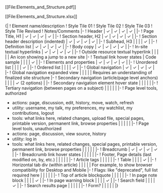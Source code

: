 [[File:Elements_and_Structure.pdf]]

[[File:Elements_and_Structure.xlsx]]


{|
! Element name/description
! Style Tile 01
! Style Tile 02
! Style Tile 03
! Style Tile Revised
! Notes/Comments
|-
! Header
| ✓
| ✓
| ✓
| ✓
| 
|-
! Page Title, H1
| ✓
| ✓
| ✓
| ✓
| 
|-
! Section header, H2
| ✓
| ✓
| ✓
| ✓
| 
|-
! Section header description (indented)
| ✓
| ✓
| ✓
| ✓
| 
|-
! Subhead, H3
| 
| 
| 
| ✓
| 
|-
! Definition list
| ✓
| ✓
| ✓
| ✓
| 
|-
! Body copy
| ✓
| ✓
| ✓
| ✓
| 
|-
! In-site textual hyperlinks
| ✓
| ✓
| ✓
| ✓
| 
|-
! Outside resource textual hyperlink
| 
| 
| 
| 
| An icon showing a jump to a new site
|-
! Textual link hover states
| Code sample
| 
| 
| 
| ✓
| 
|-
! Elements and properties
| ✓
| ✓
| ✓
| ✓
| 
|-
! Unordered list
| 
| 
| 
| ✓
| 
|-
! Ordered list
| 
| 
| 
| ✓
| 
|-
! Global navigation
| ✓
| ✓
| ✓
| ✓
| 
|-
! Global navigation expanded view
| 
| 
| 
| 
| Requires an understanding of finalized site structure
|-
! Secondary navigation (article/page level anchors)
| 
| 
| 
| ✓ (2 options)
| 
|-
! Secondary navigation element hover state
| 
| 
| 
| 
| 
|-
! Tertiary navigation (between pages on a subject)
| 
| 
| 
| 
| 
|-
! Page level tools, authorized
* actions: page, discussion, edit, history, move, watch, refresh
* utility: username, my talk, my preferences, my watchlist, my contributions, logout
* tools: what links here, related changes, upload file, special pages, printable version, permanent link, browse properties
| 
| 
| 
| 
| 
|-
! Page level tools, unauthorized
* actions: page, discussion, view source, history
* utility: log in
* tools: what links here, related changes, special pages, printable version, permanent link, browse properties
| 
| 
| 
| 
| 
|-
! Breadcrumb
| ✓
| ✓
| ✓
| ✓
| 
|-
! Breadcrumb link hover states
| 
| 
| 
| 
| 
|-
! Footer, Page details (last modified on, by, etc.)
| 
| 
| 
| 
| 
|-
! Article tags
| 
| 
| 
| 
| 
|-
! Table
| 
| 
| 
| ✓
| 
|-
! Horizontal tab div (within article)
| 
| 
| 
| 
| For example, to show browser compatibility for Desktop and Mobile
|-
! Flags: like "deprecated", full list required here
| 
| 
| 
| 
| 
|-
! Top of article blockquote
| 
| 
| 
| 
| 
|-
! In page note block
| 
| 
| 
| ✓
| 
|-
! In page warning block
| 
| 
| 
| ✓
| 
|-
! Search field
| 
| 
| 
| ✓
| 
|-
! Search results page
| 
| 
| 
| 
| 
|-
! Form?
| 
| 
| 
| 
| 
|}